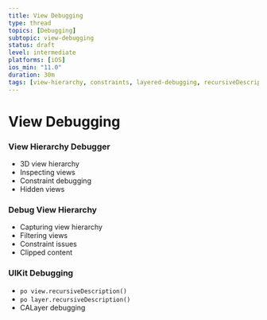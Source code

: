 ```yaml
---
title: View Debugging
type: thread
topics: [Debugging]
subtopic: view-debugging
status: draft
level: intermediate
platforms: [iOS]
ios_min: "11.0"
duration: 30m
tags: [view-hierarchy, constraints, layered-debugging, recursiveDescription, debug-view-hierarchy]
---
```


# View Debugging


### View Hierarchy Debugger
- 3D view hierarchy
- Inspecting views
- Constraint debugging
- Hidden views

### Debug View Hierarchy
- Capturing view hierarchy
- Filtering views
- Constraint issues
- Clipped content

### UIKit Debugging
- `po view.recursiveDescription()`
- `po layer.recursiveDescription()`
- CALayer debugging

